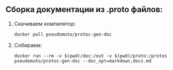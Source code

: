 ## Сборка документации из .proto файлов:

1. Скачиваем компилятор:

    ```docker pull pseudomuto/protoc-gen-doc```

2. Собираем:

    ```docker run --rm -v $(pwd)/doc:/out -v $(pwd)/proto:/protos pseudomuto/protoc-gen-doc --doc_opt=markdown,docs.md```
